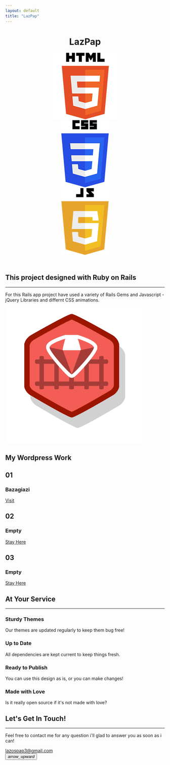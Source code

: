 ```yaml
---
layout: default
title: "LazPap"
---
```


<body id="page-top">

<header class="masthead-background">
  <div class="container h-100">
    <div class="row h-100 align-items-center">
      <div class="col-12">
        <div class="parallax-window"><h1 class="background-text" data-aos="fade-up" data-aos-delay="300" data-aos-duration="1000">LazPap</h1></div>
        <div id="scene">
          <div class="layer parallax-window" data-depth="1" data-parallax="scroll" data-image-src="HTML_5.png">
            <img src="/images/HTML_5.PNG" class="background-image-left">
          </div>
          <div class="layer" data-depth="-2">
            <img src="/images/CSS_3.PNG" class="background-image-right">
          </div>
          <div class="layer" data-depth="1.5">
            <img src="/images/Javascript.PNG" class="background-image-under">
          </div>
        </div>
      </div>
    </div>
  </div>
</header>

  <section class="page-section masthead-under-background">
    <div class="container">
      <div class="row justify-content-center">
        <div class="col-lg-8 text-center mx-auto">
          <h2 class="text-white mt-0 line-height text-heading"  data-aos="fade-up" data-aos-duration="1000" data-aos-delay="500">This project designed with Ruby on Rails</h2>
          <hr class="divider light my-4" data-aos="fade-up" data-aos-duration="1000" data-aos-delay="650">
          <p class="text-white mb-5 text-sub"  data-aos="fade-up" data-aos-duration="1000" data-aos-delay="800">For this Rails app project have used a variety of Rails Gems and Javascript - jQuery Libraries and differnt CSS animations.</p>
            <div  data-aos="fade-up" data-aos-duration="1000" data-aos-delay="1000">
              <img src="/images/Ruby_On_Rails.png" class="icon-ruby">
            </div>
        </div>
      </div>
    </div>
  </section>

  <!-- About Section -->
  <section class="page-section" id="work">
    <div class="container">
      <div class="row justify-content-center">
        <h1 class="work-text" data-aos="fade-up" data-aos-duration="1000" data-aos-delay="500">My Wordpress Work</h1>
        <div class="col-lg-10 text-center container-grid">
          <div data-aos="fade-right" data-aos-duration="1000" data-aos-delay="800">
            <div class="box">
              <div class="content">
                <h2>01</h2>
                <h3>Bazagiazi</h3>
                <a href="https://bazagiazi.com/">Visit</a>
              </div>
            </div>
          </div>
          <div data-aos="fade-down" data-aos-duration="1000" data-aos-delay="1200">
            <div class="box">
              <div class="content">
                <h2>02</h2>
                <h3>Empty</h3>
                <a href="#work">Stay Here</a>
              </div>
            </div>
          </div>
          <div data-aos="fade-left" data-aos-duration="1000" data-aos-delay="1000">
            <div class="box">
              <div class="content">
                <h2>03</h2>
                <h3>Empty</h3>
                <a href="#work">Stay Here</a>
              </div>
            </div>
          </div>
        </div>
      </div>
    </div>
  </section>

  <!-- Services Section -->
  <section class="page-section" id="services">
    <div class="container">
      <h2 class="text-center mt-0">At Your Service</h2>
      <hr class="divider my-4">
      <div class="row">
        <div class="col-lg-3 col-md-6 text-center">
          <div class="mt-5">
            <i class="fas fa-4x fa-gem text-primary mb-4"></i>
            <h3 class="h4 mb-2">Sturdy Themes</h3>
            <p class="text-muted mb-0">Our themes are updated regularly to keep them bug free!</p>
          </div>
        </div>
        <div class="col-lg-3 col-md-6 text-center">
          <div class="mt-5">
            <i class="fas fa-4x fa-laptop-code text-primary mb-4"></i>
            <h3 class="h4 mb-2">Up to Date</h3>
            <p class="text-muted mb-0">All dependencies are kept current to keep things fresh.</p>
          </div>
        </div>
        <div class="col-lg-3 col-md-6 text-center">
          <div class="mt-5">
            <i class="fas fa-4x fa-globe text-primary mb-4"></i>
            <h3 class="h4 mb-2">Ready to Publish</h3>
            <p class="text-muted mb-0">You can use this design as is, or you can make changes!</p>
          </div>
        </div>
        <div class="col-lg-3 col-md-6 text-center">
          <div class="mt-5">
            <i class="fas fa-4x fa-heart text-primary mb-4"></i>
            <h3 class="h4 mb-2">Made with Love</h3>
            <p class="text-muted mb-0">Is it really open source if it's not made with love?</p>
          </div>
        </div>
      </div>
    </div>
  </section>

  <!-- Contact Section -->
  <section class="page-section" id="contact">
    <div class="container">
      <div class="row justify-content-center">
        <div class="col-lg-8 text-center">
          <h1 class="mt-0 text-heading purple-text" data-aos="fade-up" data-aos-duration="1000" data-aos-delay="500">Let's Get In Touch!</h1>
          <hr class="divider my-4" data-aos="fade-up" data-aos-duration="1000" data-aos-delay="600">
          <p class="text-muted mb-5 text-sub" data-aos="zoom-out-up" data-aos-duration="1000" data-aos-delay="800">Feel free to contact me for any question i'll glad to answer you as soon as i can!</p>
        </div>
      </div>
      <div class="row justify-content-center">
        <div class="col-lg-4 mr-auto text-center">
          <i class="fas fa-envelope fa-3x mb-3 text-muted envelope-center" data-aos="fade-up" data-aos-duration="1000" data-aos-delay="1000" ></i>
          <a class="d-block email-link text-sub" href="mailto:lazospap3@gmail.com" data-aos="fade-down" data-aos-duration="1000" data-aos-delay="1200">lazospap3@gmail.com</a>
        </div>
      </div>
    </div>
    <button id="btnScrollToTop" data-aos="fade-up" data-aos-delay="300" data-aos-duration="1000">
      <i class="material-icons">arrow_upward</i>
    </button>
  </section>

  <script type="text/javascript">
    const btnScrollToTop = document.getElementById("btnScrollToTop");
    btnScrollToTop.addEventListener("click", function() {
      $("html, body").animate({scrollTop: 0}, "slow");
    });
  </script>
  <!--CDN for Scroll opacity -->
  <script src="https://code.jquery.com/jquery-3.4.1.js"></script>
  <script type="text/javascript" defer>
    $(document).ready(function(){
      $(window).scroll(function(){
        if($(this).scrollTop() > 150) {
          $(".background-image-left").css({"opacity" : "0"})
          $(".background-image-right").css({"opacity" : "0"})
          $(".background-image-under").css({"opacity" : "0"})
          $(".background-text").css({"opacity" : "0"})
          $("#btnScrollToTop").css({"opacity" : "1"})
        }
        else {
          $(".background-image-left").css({"opacity" : "1"})
          $(".background-image-right").css({"opacity" : "1"})
          $(".background-image-under").css({"opacity" : "1"})
          $(".background-text").css({"opacity" : "1"})
          $("#btnScrollToTop").css({"opacity" : "0"})
        }
      })
    })
  </script>
  <!--Heading Text translateY movement-->
  <script type="text/javascript" defer>
    $(window).scroll(function() {
      var scrollval = $(this).scrollTop();
      $(".background-text").css("transform",'translateY('+-scrollval/1.5+'%)');
    });
  </script>

  <script defer>
    var scene = document.getElementById('scene');
    var parallax = new Parallax(scene);
  </script>

  <script defer>
    AOS.init();
  </script>

</body>
